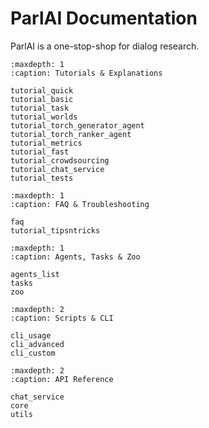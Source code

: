 # ParlAI Documentation

ParlAI is a one-stop-shop for dialog research.

```{toctree}
:maxdepth: 1
:caption: Tutorials & Explanations

tutorial_quick
tutorial_basic
tutorial_task
tutorial_worlds
tutorial_torch_generator_agent
tutorial_torch_ranker_agent
tutorial_metrics
tutorial_fast
tutorial_crowdsourcing
tutorial_chat_service
tutorial_tests
```

```{toctree}
:maxdepth: 1
:caption: FAQ & Troubleshooting

faq
tutorial_tipsntricks
```

```{toctree}
:maxdepth: 1
:caption: Agents, Tasks & Zoo

agents_list
tasks
zoo
```

```{toctree}
:maxdepth: 2
:caption: Scripts & CLI

cli_usage
cli_advanced
cli_custom
```

```{toctree}
:maxdepth: 2
:caption: API Reference

chat_service
core
utils
```

